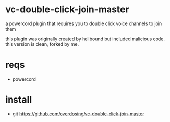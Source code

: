 # vc-double-click-join-master
a powercord plugin that requires you to double click voice channels to join them

this plugin was originally created by hellbound but included malicious code. this version is clean, forked by me.

# reqs

-  powercord

# install

- git https://github.com/overdosing/vc-double-click-join-master

